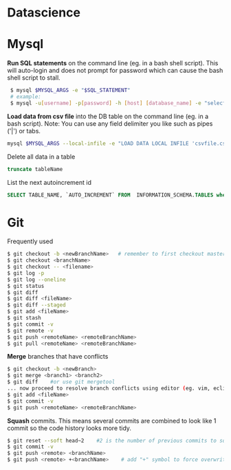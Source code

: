 # Datascience

# Mysql

**Run SQL statements** on the command line (eg. in a bash shell script).  This will auto-login and does not prompt for password which can cause the bash shell script to stall.
```bash
 $ mysql $MYSQL_ARGS -e "$SQL_STATEMENT"
 # example: 
 $ mysql -u[username] -p[password] -h [host] [database_name] -e "select * from my_table limit 10;"
 ```

**Load data from csv file** into the DB table on the command line (eg. in a bash script).  Note: You can use any field delimiter you like such as pipes ('|') or tabs.
```bash
mysql $MYSQL_ARGS --local-infile -e "LOAD DATA LOCAL INFILE 'csvfile.csv' INTO TABLE <tableName> FIELDS TERMINATED BY ',' IGNORE 1 LINES;"
```

Delete all data in a table
```sql
truncate tableName
```

List the next autoincrement id
```sql
SELECT TABLE_NAME, `AUTO_INCREMENT` FROM  INFORMATION_SCHEMA.TABLES where TABLE_NAME like 'tablename%';
```

# Git 
Frequently used
```bash
$ git checkout -b <newBranchName>   # remember to first checkout master branch
$ git checkout <branchName>
$ git checkout -- <filename>
$ git log -p
$ git log --oneline
$ git status
$ git diff
$ git diff <fileName>
$ git diff --staged
$ git add <fileName>
$ git stash
$ git commit -v 
$ git remote -v
$ git push <remoteName> <remoteBranchName>
$ git pull <remoteName> <remoteBranchName>
```

**Merge** branches that have conflicts
```bash
$ git checkout -b <newBranch>
$ git merge <branch1> <branch2>
$ git diff    #or use git mergetool
... now proceed to resolve branch conflicts using editor (eg. vim, eclipse, atom)...
$ git add <fileName>
$ git commit -v
$ git push <remoteName> <remoteBranchName>
```



**Squash** commits.  This means several commits are combined to look like 1 commit so the code history looks more tidy.
```bash
$ git reset --soft head~2    #2 is the number of previous commits to squash
$ git commit -v
$ git push <remote> <branchName>
$ git push <remote> +<branchName>    # add "+" symbol to force overwrite of remote git repo branch
```



